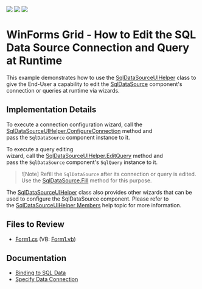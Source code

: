 <!-- default badges list -->
![](https://img.shields.io/endpoint?url=https://codecentral.devexpress.com/api/v1/VersionRange/128582891/23.2.3%2B)
[![](https://img.shields.io/badge/Open_in_DevExpress_Support_Center-FF7200?style=flat-square&logo=DevExpress&logoColor=white)](https://supportcenter.devexpress.com/ticket/details/T292798)
[![](https://img.shields.io/badge/📖_How_to_use_DevExpress_Examples-e9f6fc?style=flat-square)](https://docs.devexpress.com/GeneralInformation/403183)
<!-- default badges end -->
# WinForms Grid - How to Edit the SQL Data Source Connection and Query at Runtime

This example demonstrates how to use the [SqlDataSourceUIHelper](https://docs.devexpress.com/WindowsForms/DevExpress.DataAccess.UI.Sql.SqlDataSourceUIHelper) class to give the End-User a capability to edit the [SqlDataSource](https://docs.devexpress.com/CoreLibraries/DevExpress.DataAccess.Sql.SqlDataSource) component's connection or queries at runtime via wizards.

## Implementation Details

To execute a connection configuration wizard, call the [SqlDataSourceUIHelper.ConfigureConnection](https://docs.devexpress.com/WindowsForms/devexpress.dataaccess.ui.sql.sqldatasourceuihelper.configureconnection.overloads) method and pass the `SqlDataSource` component instance to it.

To execute a query editing wizard, call the [SqlDataSourceUIHelper.EditQuery](https://docs.devexpress.com/WindowsForms/devexpress.dataaccess.ui.sql.sqldatasourceuihelper.editquery.overloads) method and pass the `SqlDataSource` component's `SqlQuery` instance to it.

> ![Note]
> Refill the `SqlDataSource` after its connection or query is edited. Use the [SqlDataSource.Fill](https://docs.devexpress.com/CoreLibraries/devexpress.dataaccess.sql.sqldatasource.fill.overloads) method for this purpose.

The [SqlDataSourceUIHelper](https://docs.devexpress.com/WindowsForms/DevExpress.DataAccess.UI.Sql.SqlDataSourceUIHelper) class also provides other wizards that can be used to configure the SqlDataSource component. Please refer to the [SqlDataSourceUIHelper Members](https://docs.devexpress.com/WindowsForms/DevExpress.DataAccess.UI.Sql.SqlDataSourceUIHelper._members) help topic for more information.

## Files to Review
* [Form1.cs](./CS/T292798/Form1.cs) (VB: [Form1.vb](./VB/T292798/Form1.vb))

## Documentation

* [Binding to SQL Data](https://docs.devexpress.com/WindowsForms/18167/common-features/data-binding/binding-to-sql-data)
* [Specify Data Connection](https://docs.devexpress.com/CoreLibraries/403634/devexpress-data-library/data-sources/use-the-sql-data-source/specify-data-connection)
